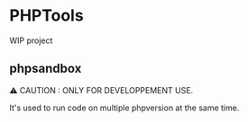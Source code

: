 # PHPTools

WIP project

## phpsandbox

⚠️ CAUTION : ONLY FOR DEVELOPPEMENT USE.

It's used to run code on multiple phpversion at the same time.  
